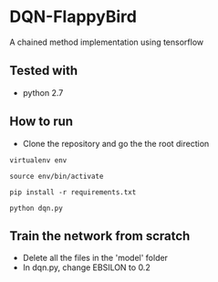 # DQN-FlappyBird
A chained method implementation using tensorflow

## Tested with
- python 2.7

## How to run
- Clone the repository and go the the root direction

```
virtualenv env
```

```
source env/bin/activate
```

```
pip install -r requirements.txt
```

```
python dqn.py
```

## Train the network from scratch
- Delete all the files in the 'model' folder
- In dqn.py, change EBSILON to 0.2
